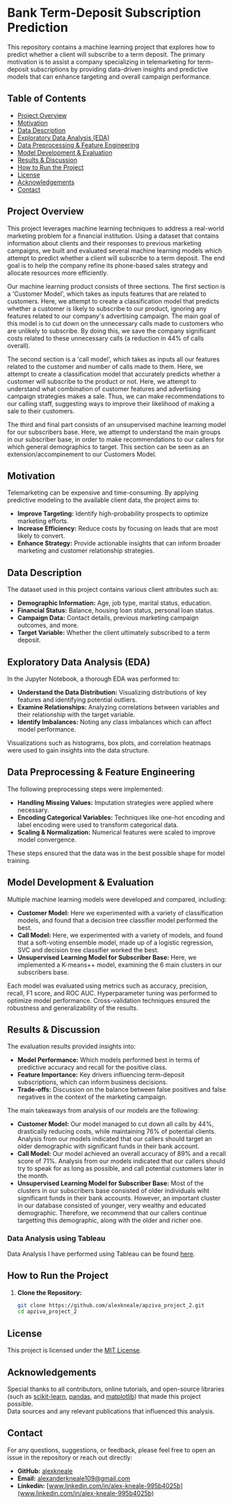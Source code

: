 # Bank Term-Deposit Subscription Prediction

This repository contains a machine learning project that explores how to predict whether a client will subscribe to a term deposit. The primary motivation is to assist a company specializing in telemarketing for term-deposit subscriptions by providing data-driven insights and predictive models that can enhance targeting and overall campaign performance.

## Table of Contents

- [Project Overview](#project-overview)
- [Motivation](#motivation)
- [Data Description](#data-description)
- [Exploratory Data Analysis (EDA)](#exploratory-data-analysis-eda)
- [Data Preprocessing & Feature Engineering](#data-preprocessing--feature-engineering)
- [Model Development & Evaluation](#model-development--evaluation)
- [Results & Discussion](#results--discussion)
- [How to Run the Project](#how-to-run-the-project)
- [License](#license)
- [Acknowledgements](#acknowledgements)
- [Contact](#contact)

## Project Overview

This project leverages machine learning techniques to address a real-world marketing problem for a financial institution. Using a dataset that contains information about clients and their responses to previous marketing campaigns, we built and evaluated several machine learning models which attempt to predict whether a client will subscribe to a term deposit. The end goal is to help the company refine its phone-based sales strategy and allocate resources more efficiently.

Our machine learning product consists of three sections. The first section is a 'Customer Model', which takes as inputs features that are related to customers. Here, we attempt to create a classification model that predicts whether a customer is likely to subscribe to our product, ignoring any features related to our company's advertising campaign. The main goal of this model is to cut down on the unnecessary calls made to customers who are unlikely to subscribe. By doing this, we save the company significant costs related to these unnecessary calls (a reduction in 44% of calls overall). 

The second section is a 'call model', which takes as inputs all our features related to the customer and number of calls made to them. Here, we attempt to create a classification model that accurately predicts whether a customer will subscribe to the product or not. Here, we attempt to understand what combination of customer features and advertising campaign strategies makes a sale. Thus, we can make recommendations to our calling staff, suggesting ways to improve their likelihood of making a sale to their customers. 

The third and final part consists of an unsupervised machine learning model for our subscribers base. Here, we attempt to understand the main groups in our subscriber base, in order to make recommendations to our callers for which general demographics to target. This section can be seen as an extension/accompinement to our Customers Model.

## Motivation

Telemarketing can be expensive and time-consuming. By applying predictive modeling to the available client data, the project aims to:
- **Improve Targeting:** Identify high-probability prospects to optimize marketing efforts.
- **Increase Efficiency:** Reduce costs by focusing on leads that are most likely to convert.
- **Enhance Strategy:** Provide actionable insights that can inform broader marketing and customer relationship strategies.

## Data Description

The dataset used in this project contains various client attributes such as:
- **Demographic Information:** Age, job type, marital status, education.
- **Financial Status:** Balance, housing loan status, personal loan status.
- **Campaign Data:** Contact details, previous marketing campaign outcomes, and more.
- **Target Variable:** Whether the client ultimately subscribed to a term deposit.

## Exploratory Data Analysis (EDA)

In the Jupyter Notebook, a thorough EDA was performed to:
- **Understand the Data Distribution:** Visualizing distributions of key features and identifying potential outliers.
- **Examine Relationships:** Analyzing correlations between variables and their relationship with the target variable.
- **Identify Imbalances:** Noting any class imbalances which can affect model performance.

Visualizations such as histograms, box plots, and correlation heatmaps were used to gain insights into the data structure.

## Data Preprocessing & Feature Engineering

The following preprocessing steps were implemented:
- **Handling Missing Values:** Imputation strategies were applied where necessary.
- **Encoding Categorical Variables:** Techniques like one-hot encoding and label encoding were used to transform categorical data.
- **Scaling & Normalization:** Numerical features were scaled to improve model convergence.

These steps ensured that the data was in the best possible shape for model training.

## Model Development & Evaluation

Multiple machine learning models were developed and compared, including:
- **Customer Model:** Here we experimented with a variety of classification models, and found that a decision tree classifier model performed the best.
- **Call Model:** Here, we experimented with a variety of models, and found that a soft-voting ensemble model, made up of a logistic regression, SVC and decision tree classifier worked the best.
- **Unsupervised Learning Model for Subscriber Base:** Here, we implemented a K-means++ model, examining the 6 main clusters in our subscribers base.

Each model was evaluated using metrics such as accuracy, precision, recall, F1 score, and ROC AUC. Hyperparameter tuning was performed to optimize model performance. Cross-validation techniques ensured the robustness and generalizability of the results.

## Results & Discussion

The evaluation results provided insights into:
- **Model Performance:** Which models performed best in terms of predictive accuracy and recall for the positive class.
- **Feature Importance:** Key drivers influencing term-deposit subscriptions, which can inform business decisions.
- **Trade-offs:** Discussion on the balance between false positives and false negatives in the context of the marketing campaign.

The main takeaways from analysis of our models are the following:

- **Customer Model:** Our model managed to cut down all calls by 44%, drastically reducing costs, while maintaining 76% of potential clients. Analysis from our models indicated that our callers should target an older demographic with significant funds in their bank account.
- **Call Model:** Our model achieved an overall accuracy of 89% and a recall score of 71%. Analysis from our models indicated that our callers should try to speak for as long as possible, and call potential customers later in the month.
- **Unsupervised Learning Model for Subscriber Base:** Most of the clusters in our subscribers base consisted of older individuals wiht significant funds in their bank accounts. However, an important cluster in our database consisted of younger, very wealthy and educated demographic. Therefore, we recommend that our callers continue targetting this demographic, along with the older and richer one.

### Data Analysis using Tableau

Data Analysis I have performed using Tableau can be found [here](https://dub01.online.tableau.com/#/site/alexanderkneale109-5655d79c05/projects/892499?:origin=card_share_link). 

## How to Run the Project

1. **Clone the Repository:**

   ```bash
   git clone https://github.com/alexkneale/apziva_project_2.git
   cd apziva_project_2

## License

This project is licensed under the [MIT License](LICENSE).

## Acknowledgements

Special thanks to all contributors, online tutorials, and open-source libraries (such as [scikit-learn](https://scikit-learn.org/), [pandas](https://pandas.pydata.org/), and [matplotlib](https://matplotlib.org/)) that made this project possible.  
Data sources and any relevant publications that influenced this analysis.

## Contact

For any questions, suggestions, or feedback, please feel free to open an issue in the repository or reach out directly:

- **GitHub:** [alexkneale](https://github.com/alexkneale)
- **Email:** [alexanderkneale109@gmail.com](alexanderkneale109@gmail.com)
- **Linkedin:** [www.linkedin.com/in/alex-kneale-995b4025b](www.linkedin.com/in/alex-kneale-995b4025b)



